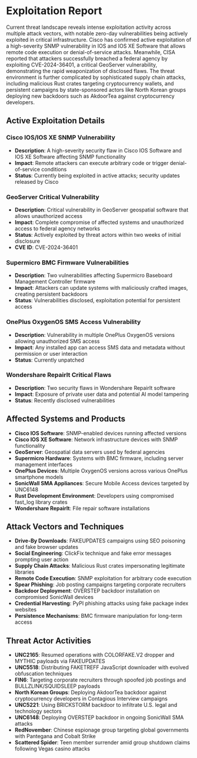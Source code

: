 # Exploitation Report

Current threat landscape reveals intense exploitation activity across multiple attack vectors, with notable zero-day vulnerabilities being actively exploited in critical infrastructure. Cisco has confirmed active exploitation of a high-severity SNMP vulnerability in IOS and IOS XE Software that allows remote code execution or denial-of-service attacks. Meanwhile, CISA reported that attackers successfully breached a federal agency by exploiting CVE-2024-36401, a critical GeoServer vulnerability, demonstrating the rapid weaponization of disclosed flaws. The threat environment is further complicated by sophisticated supply chain attacks, including malicious Rust crates targeting cryptocurrency wallets, and persistent campaigns by state-sponsored actors like North Korean groups deploying new backdoors such as AkdoorTea against cryptocurrency developers.

## Active Exploitation Details

### Cisco IOS/IOS XE SNMP Vulnerability
- **Description**: A high-severity security flaw in Cisco IOS Software and IOS XE Software affecting SNMP functionality
- **Impact**: Remote attackers can execute arbitrary code or trigger denial-of-service conditions
- **Status**: Currently being exploited in active attacks; security updates released by Cisco

### GeoServer Critical Vulnerability
- **Description**: Critical vulnerability in GeoServer geospatial software that allows unauthorized access
- **Impact**: Complete compromise of affected systems and unauthorized access to federal agency networks
- **Status**: Actively exploited by threat actors within two weeks of initial disclosure
- **CVE ID**: CVE-2024-36401

### Supermicro BMC Firmware Vulnerabilities
- **Description**: Two vulnerabilities affecting Supermicro Baseboard Management Controller firmware
- **Impact**: Attackers can update systems with maliciously crafted images, creating persistent backdoors
- **Status**: Vulnerabilities disclosed, exploitation potential for persistent access

### OnePlus OxygenOS SMS Access Vulnerability
- **Description**: Vulnerability in multiple OnePlus OxygenOS versions allowing unauthorized SMS access
- **Impact**: Any installed app can access SMS data and metadata without permission or user interaction
- **Status**: Currently unpatched

### Wondershare RepairIt Critical Flaws
- **Description**: Two security flaws in Wondershare RepairIt software
- **Impact**: Exposure of private user data and potential AI model tampering
- **Status**: Recently disclosed vulnerabilities

## Affected Systems and Products

- **Cisco IOS Software**: SNMP-enabled devices running affected versions
- **Cisco IOS XE Software**: Network infrastructure devices with SNMP functionality
- **GeoServer**: Geospatial data servers used by federal agencies
- **Supermicro Hardware**: Systems with BMC firmware, including server management interfaces
- **OnePlus Devices**: Multiple OxygenOS versions across various OnePlus smartphone models
- **SonicWall SMA Appliances**: Secure Mobile Access devices targeted by UNC6148
- **Rust Development Environment**: Developers using compromised fast_log library crates
- **Wondershare RepairIt**: File repair software installations

## Attack Vectors and Techniques

- **Drive-By Downloads**: FAKEUPDATES campaigns using SEO poisoning and fake browser updates
- **Social Engineering**: ClickFix technique and fake error messages prompting user action
- **Supply Chain Attacks**: Malicious Rust crates impersonating legitimate libraries
- **Remote Code Execution**: SNMP exploitation for arbitrary code execution
- **Spear Phishing**: Job posting campaigns targeting corporate recruiters
- **Backdoor Deployment**: OVERSTEP backdoor installation on compromised SonicWall devices
- **Credential Harvesting**: PyPI phishing attacks using fake package index websites
- **Persistence Mechanisms**: BMC firmware manipulation for long-term access

## Threat Actor Activities

- **UNC2165**: Resumed operations with COLORFAKE.V2 dropper and MYTHIC payloads via FAKEUPDATES
- **UNC5518**: Distributing FAKETREFF JavaScript downloader with evolved obfuscation techniques
- **FIN6**: Targeting corporate recruiters through spoofed job postings and BULLZLINK/SQUIDSLEEP payloads
- **North Korean Groups**: Deploying AkdoorTea backdoor against cryptocurrency developers in Contagious Interview campaigns
- **UNC5221**: Using BRICKSTORM backdoor to infiltrate U.S. legal and technology sectors
- **UNC6148**: Deploying OVERSTEP backdoor in ongoing SonicWall SMA attacks
- **RedNovember**: Chinese espionage group targeting global governments with Pantegana and Cobalt Strike
- **Scattered Spider**: Teen member surrender amid group shutdown claims following Vegas casino attacks